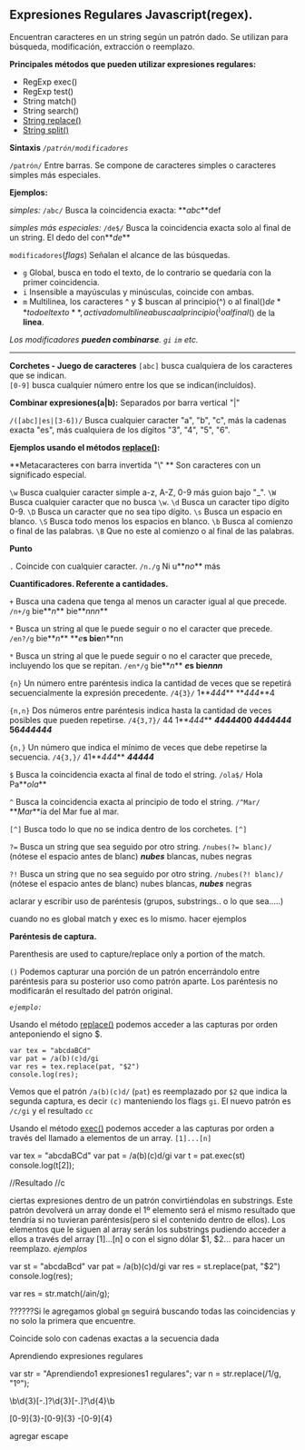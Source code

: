 ## Expresiones Regulares Javascript(regex).

Encuentran caracteres en un string según un patrón dado. 
Se utilizan para búsqueda, modificación, extracción o reemplazo.

**Principales métodos que pueden utilizar expresiones regulares:**

* RegExp exec()
* RegExp test()
* String match()
* String search()
* [String replace()](#)
* [String split()](#)

**Sintaxis**
*```/patrón/modificadores```*

`/patrón/` Entre barras. Se compone de caracteres simples o caracteres simples más especiales.

**Ejemplos:**

*simples:*
`/abc/` Busca la coincidencia exacta:
**_abc_**def

*simples más especiales:*
`/de$/` Busca la coincidencia exacta solo al final de un string.
El dedo del con**_de_**

`modificadores`(*flags*) Señalan el alcance de las búsquedas.

* `g` Global, busca en todo el texto, de lo contrario se quedaría con la primer coincidencia.
* `i` Insensible a mayúsculas y minúsculas, coincide con ambas.
* `m` Multilinea, los caracteres ^ y $ buscan al principio(^) o al final($) de **todo el texto**, activado multilinea busca al principio(^) o al final($) de la **linea**.

*Los modificadores **pueden combinarse**. `gi` `im` etc.*

<hr>

**Corchetes - Juego de caracteres**
`[abc]` busca cualquiera de los caracteres que se indican.	
`[0-9]` busca cualquier número entre los que se indican(incluídos).


**Combinar expresiones(a|b):**
Separados por barra vertical "|"

`/([abc]|es|[3-6])/` Busca cualquier caracter "a", "b", "c", más la cadenas exacta "es", más cualquiera de los dígitos "3", "4", "5", "6".

**Ejemplos usando el métodos [replace()](#):**

<script src="https://gist.github.com/agustinpfs/f2732c981cb928e2f1385dabc0a0f1cf.js"></script>

<!-- Código del Gist: 

// EJEMPLO 1:
// Reemplaza las "a" por un punto "."
// gi -> todas(g) sin distinguir mayúsculas o minúsculas(i).

var texto = "Aprendiendo expresiones regulares";
var res = texto.replace(/a/gi, ".");

console.log(n);

// Resultado:
// .prendiendo expresiones regul.res

//////////////////////////////////////////////////

// EJEMPLO 2
// Busca los números 2,3,4,
// la cadena exacta "pr"
// y las letras i,e.
// Las coincidencias las reemplaza por un punto "."

var str = "1Aprendiendo 2expresiones 3regulares ";
var n = str.replace(/([2-4]|pr|[ai])/g, ".");

console.log(n);

// Resultado:
// 1A.end.endo .ex.es.ones .regul.res

// (como no hay modificador "i" la A mayúscula no se reemplaza)

-->

**Metacaracteres con barra invertida "&#92;" **
Son caracteres con un significado especial. 


`\w` Busca cualquier caracter simple a-z, A-Z, 0-9 más guion bajo "_".
`\W` Busca cualquier caracter que no busca `\w`.
`\d` Busca un caracter tipo dígito 0-9.
`\D` Busca un caracter que no sea tipo dígito.
`\s` Busca un espacio en blanco.
`\S` Busca todo menos los espacios en blanco.
`\b` Busca al comienzo o final de las palabras.
`\B` Que no este al comienzo o al final de las palabras.

**Punto**

`.` Coincide con cualquier caracter.
`/n./g`
Ni u**_no_** más

**Cuantificadores. Referente a cantidades.**

`+` Busca una cadena que tenga al menos un caracter igual al que precede.
`/n+/g` bie**_n_** bie**_nnn_**

`*` Busca un string al que le puede seguir o no el caracter que precede.
`/en?/g`
bie**_n_** **_e_**s bie**_n_**nn

`*` Busca un string al que le puede seguir o no el caracter que precede, incluyendo los que se repitan.
`/en*/g`
bie**_n_** **_e_**s bie**_nnn_**

`{n}` Un número entre paréntesis indica la cantidad de veces que se repetirá secuencialmente la expresión precedente.
`/4{3}/`
1**_444_** **_444_**4

`{n,n}` Dos números entre paréntesis indica hasta la cantidad de veces posibles que pueden repetirse.
`/4{3,7}/`
44 1**_444_** **_44444_**00 **_4444444_** 56**_444444_**

`{n,}` Un número que indica el mínimo de veces que debe repetirse la secuencia.
`/4{3,}/`
41**_444_** **_44444_**

`$` Busca la coincidencia exacta al final de todo el string.
`/ola$/`
Hola Pa**_ola_**

`^` Busca la coincidencia exacta al principio de todo el string.
`/^Mar/`
**_Mar_**ía del Mar fue al mar.

`[^]` Busca todo lo que no se indica dentro de los corchetes.
`[^]`

`?=` Busca un string que sea seguido por otro string.
`/nubes(?= blanc)/` (nótese el espacio antes de blanc)
**_nubes_** blancas, nubes negras

`?!` Busca un string que no sea seguido por otro string.
`/nubes(?! blanc)/` (nótese el espacio antes de blanc)
nubes blancas, **_nubes_** negras




















aclarar y escribir uso de paréntesis (grupos, substrings.. o lo que sea.....)

cuando no es global match y exec es lo mismo. hacer ejemplos


**Paréntesis de captura.**



Parenthesis are used to capture/replace only a portion of the match.

`()` Podemos capturar una porción de un patrón encerrándolo entre paréntesis para su posterior uso como patrón aparte.
Los paréntesis no modificarán el resultado del patrón original.

*`ejemplo:`*

Usando el método [replace()](#) podemos acceder a las capturas por orden anteponiendo el signo $.
```
var tex = "abcdaBCd"
var pat = /a(b)(c)d/gi
var res = tex.replace(pat, "$2")
console.log(res); 
```

Vemos que el patrón `/a(b)(c)d/` (`pat`) es reemplazado por `$2` que indica la segunda captura, es decir `(c)` manteniendo los flags `gi`. El nuevo patrón es `/c/gi` y el resultado `cc`

Usando el método [exec()](#) podemos acceder a las capturas por orden a través del llamado a elementos de un array. `[1]...[n]`

var tex = "abcdaBCd"
var pat = /a(b)(c)d/gi
var t = pat.exec(st)
console.log(t[2]);

//Resultado
//c


ciertas expresiones dentro de un patrón convirtiéndolas en substrings.
Este patrón devolverá un array donde el 1º elemento será el mismo resultado que tendría si no tuvieran paréntesis(pero si el contenido dentro de ellos). Los elementos que le siguen al array serán los substrings pudiendo acceder a ellos a través del array [1]...[n] o con el signo dólar $1, $2... para hacer un reemplazo.
*ejemplos*


var st = "abcdaBcd"
var pat = /a(b)(c)d/gi
var res = st.replace(pat, "$2")
console.log(res);





var res = str.match(/ain/g);



??????Si le agregamos global `gm` seguirá buscando todas las coincidencias y no solo la primera que encuentre.


Coincide solo con cadenas exactas a la secuencia dada

Aprendiendo expresiones regulares

var str = "Aprendiendo1 expresiones1 regulares";
var n = str.replace(/1/g, "1º");


\b\d{3}[-.]?\d{3}[-.]?\d{4}\b

[0-9]{3}-[0-9]{3} -[0-9]{4}

agregar escape
